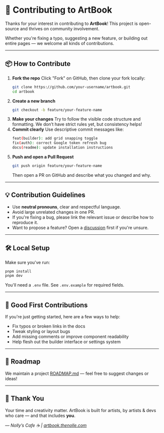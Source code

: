 # 🤝 Contributing to ArtBook

Thanks for your interest in contributing to **ArtBook**!
This project is open-source and thrives on community involvement.

Whether you're fixing a typo, suggesting a new feature, or building out entire pages — we welcome all kinds of contributions.

---

## 📦 How to Contribute

1. **Fork the repo**
   Click "Fork" on GitHub, then clone your fork locally:
   ```sh
   git clone https://github.com/your-username/artbook.git
   cd artbook
	 ```
2. **Create a new branch**
	 ```sh
	 git checkout -b feature/your-feature-name
	 ```
3. **Make your changes**
	 Try to follow the visible code structure and formatting. We don’t have strict rules yet, but consistency helps!
4. **Commit clearly** Use descriptive commit messages like:
	 ```sh
	 feat(builder): add grid snapping toggle
   fix(auth): correct Google token refresh bug
	 docs(readme): update installation instructions
	 ```
5. **Push and open a Pull Request**
	 ```sh
	 git push origin feature/your-feature-name
	 ```
	 Then open a PR on GitHub and describe what you changed and why.

---

## 💡 Contribution Guidelines

- Use **neutral pronouns**, clear and respectful language.
- Avoid large unrelated changes in one PR.
- If you're fixing a bug, please link the relevant issue or describe how to reproduce it.
- Want to propose a feature? Open a [discussion](https://github.com/nollycafe/artbook/discussions) first if you're unsure.

---

## 🛠️ Local Setup

Make sure you've run:
```sh
pnpm install
pnpm dev
```
You'll need a `.env` file. See `.env.example` for required fields.

---

## 🌈 Good First Contributions

If you're just getting started, here are a few ways to help:
- Fix typos or broken links in the docs
- Tweak styling or layout bugs
- Add missing comments or improve component readability
- Help flesh out the builder interface or settings system

---

## 📌 Roadmap

We maintain a project [ROADMAP.md](./ROADMAP.md) — feel free to suggest changes or ideas!

---

## 🙌 Thank You

Your time and creativity matter.
ArtBook is built for artists, by artists & devs who care — and that includes **you**.

*— Nolly’s Cafe ☕ | [artbook.thenolle.com](https://artbook.thenolle.com)*
